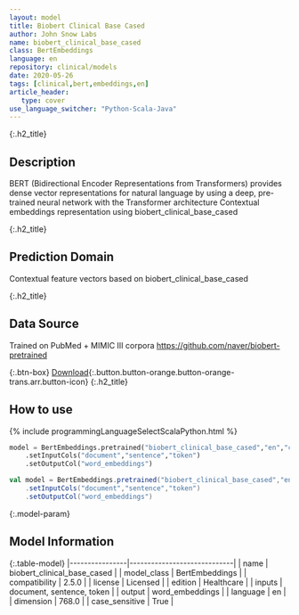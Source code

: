 ```yaml
---
layout: model
title: Biobert Clinical Base Cased
author: John Snow Labs
name: biobert_clinical_base_cased
class: BertEmbeddings
language: en
repository: clinical/models
date: 2020-05-26
tags: [clinical,bert,embeddings,en]
article_header:
   type: cover
use_language_switcher: "Python-Scala-Java"
---
```


{:.h2_title}
## Description
BERT (Bidirectional Encoder Representations from Transformers) provides dense vector representations for natural language by using a deep, pre-trained neural network with the Transformer architecture
Contextual embeddings representation using biobert_clinical_base_cased

{:.h2_title}
## Prediction Domain
Contextual feature vectors based on biobert_clinical_base_cased

{:.h2_title}
## Data Source
Trained on PubMed + MIMIC III corpora
https://github.com/naver/biobert-pretrained

{:.btn-box}
[Download](https://s3.amazonaws.com/auxdata.johnsnowlabs.com/clinical/models/biobert_clinical_base_cased_en_2.5.0_2.4_1590489819943.zip){:.button.button-orange.button-orange-trans.arr.button-icon}
{:.h2_title}
## How to use 
<div class="tabs-box" markdown="1">

{% include programmingLanguageSelectScalaPython.html %}

```python
model = BertEmbeddings.pretrained("biobert_clinical_base_cased","en","clinical/models")
	.setInputCols("document","sentence","token")
	.setOutputCol("word_embeddings")
```

```scala
val model = BertEmbeddings.pretrained("biobert_clinical_base_cased","en","clinical/models")
	.setInputCols("document","sentence","token")
	.setOutputCol("word_embeddings")
```
</div>



{:.model-param}
## Model Information

{:.table-model}
|----------------|-----------------------------|
| name           | biobert_clinical_base_cased |
| model_class    | BertEmbeddings              |
| compatibility  | 2.5.0                       |
| license        | Licensed                    |
| edition        | Healthcare                  |
| inputs         | document, sentence, token   |
| output         | word_embeddings             |
| language       | en                          |
| dimension      | 768.0                       |
| case_sensitive | True                        |

